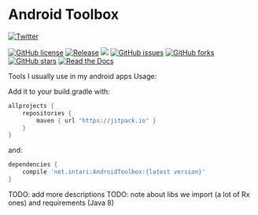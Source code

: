 # Android Toolbox

[![Twitter](https://img.shields.io/twitter/url/https/github.com/intari/AndroidToolbox.svg?style=social)](https://twitter.com/intent/tweet?text=Wow:&url=https%3A%2F%2Fgithub.com%2Fintari%2FAndroidToolbox)

[![GitHub license](https://img.shields.io/github/license/intari/AndroidToolbox.svg)](https://github.com/intari/AndroidToolbox/blob/master/LICENSE)
[![Release](https://jitpack.io/v/net.intari/AndroidToolbox.svg)](https://jitpack.io/#net.intari/AndroidToolbox)
<a href='https://travis-ci.org/intari/AndroidToolbox/builds'><img src='https://api.travis-ci.org/intari/AndroidToolbox.svg?branch=master'></a>
[![GitHub issues](https://img.shields.io/github/issues/intari/AndroidToolbox.svg)](https://github.com/intari/AndroidToolbox/issues)
[![GitHub forks](https://img.shields.io/github/forks/intari/AndroidToolbox.svg)](https://github.com/intari/AndroidToolbox/network)
[![GitHub stars](https://img.shields.io/github/stars/intari/AndroidToolbox.svg)](https://github.com/intari/AndroidToolbox/stargazers)
[![Read the Docs](https://img.shields.io/readthedocs/androidtoolbox.svg)](http://androidtoolbox.readthedocs.io/)


Tools I usually use in my android apps
Usage:

Add it to your build.gradle with:
```gradle
allprojects {
    repositories {
        maven { url "https://jitpack.io" }
    }
}
```
and:

```gradle
dependencies {
    compile 'net.intari:AndroidToolbox:{latest version}'
}
```

TODO: add more descriptions
TODO: note about libs we import (a lot of Rx ones) and requirements (Java 8) 
